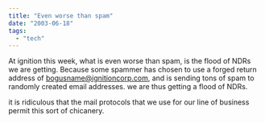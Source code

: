 ```yaml
---
title: "Even worse than spam"
date: "2003-06-18"
tags: 
  - "tech"
---
```


At ignition this week, what is even worse than spam, is the flood of NDRs we are getting. Because some spammer has chosen to use a forged return address of bogusname@ignitioncorp.com, and is sending tons of spam to randomly created email addresses. we are thus getting a flood of NDRs.

it is ridiculous that the mail protocols that we use for our line of business permit this sort of chicanery.
